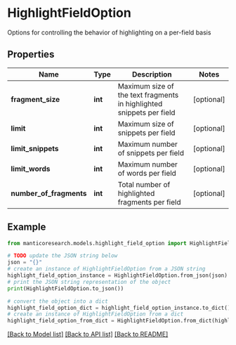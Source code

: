 # HighlightFieldOption

Options for controlling the behavior of highlighting on a per-field basis

## Properties

Name | Type | Description | Notes
------------ | ------------- | ------------- | -------------
**fragment_size** | **int** | Maximum size of the text fragments in highlighted snippets per field | [optional] 
**limit** | **int** | Maximum size of snippets per field | [optional] 
**limit_snippets** | **int** | Maximum number of snippets per field | [optional] 
**limit_words** | **int** | Maximum number of words per field | [optional] 
**number_of_fragments** | **int** | Total number of highlighted fragments per field | [optional] 

## Example

```python
from manticoresearch.models.highlight_field_option import HighlightFieldOption

# TODO update the JSON string below
json = "{}"
# create an instance of HighlightFieldOption from a JSON string
highlight_field_option_instance = HighlightFieldOption.from_json(json)
# print the JSON string representation of the object
print(HighlightFieldOption.to_json())

# convert the object into a dict
highlight_field_option_dict = highlight_field_option_instance.to_dict()
# create an instance of HighlightFieldOption from a dict
highlight_field_option_from_dict = HighlightFieldOption.from_dict(highlight_field_option_dict)
```
[[Back to Model list]](../README.md#documentation-for-models) [[Back to API list]](../README.md#documentation-for-api-endpoints) [[Back to README]](../README.md)


